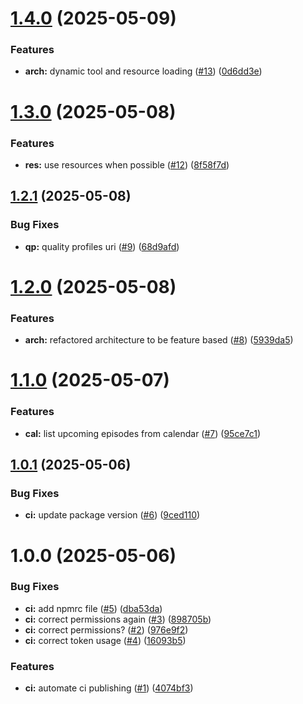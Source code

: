 # [1.4.0](https://github.com/jbydeley/sonarr-mcp/compare/v1.3.0...v1.4.0) (2025-05-09)


### Features

* **arch:** dynamic tool and resource loading ([#13](https://github.com/jbydeley/sonarr-mcp/issues/13)) ([0d6dd3e](https://github.com/jbydeley/sonarr-mcp/commit/0d6dd3ec716cd49d291f8c88117f63d1f3f3edf2))

# [1.3.0](https://github.com/jbydeley/sonarr-mcp/compare/v1.2.1...v1.3.0) (2025-05-08)


### Features

* **res:** use resources when possible ([#12](https://github.com/jbydeley/sonarr-mcp/issues/12)) ([8f58f7d](https://github.com/jbydeley/sonarr-mcp/commit/8f58f7dfd523e650f7a177768e1b65f1692062df))

## [1.2.1](https://github.com/jbydeley/sonarr-mcp/compare/v1.2.0...v1.2.1) (2025-05-08)


### Bug Fixes

* **qp:** quality profiles uri ([#9](https://github.com/jbydeley/sonarr-mcp/issues/9)) ([68d9afd](https://github.com/jbydeley/sonarr-mcp/commit/68d9afd5f7f69ba126eefa08f0609dcfe2a07929))

# [1.2.0](https://github.com/jbydeley/sonarr-mcp/compare/v1.1.0...v1.2.0) (2025-05-08)


### Features

* **arch:** refactored architecture to be feature based ([#8](https://github.com/jbydeley/sonarr-mcp/issues/8)) ([5939da5](https://github.com/jbydeley/sonarr-mcp/commit/5939da51de935a7660b381b4d9acd8f458129900))

# [1.1.0](https://github.com/jbydeley/sonarr-mcp/compare/v1.0.1...v1.1.0) (2025-05-07)


### Features

* **cal:** list upcoming episodes from calendar ([#7](https://github.com/jbydeley/sonarr-mcp/issues/7)) ([95ce7c1](https://github.com/jbydeley/sonarr-mcp/commit/95ce7c15f23485deffe3ea98d0cec6a0183613f2))

## [1.0.1](https://github.com/jbydeley/sonarr-mcp/compare/v1.0.0...v1.0.1) (2025-05-06)


### Bug Fixes

* **ci:** update package version ([#6](https://github.com/jbydeley/sonarr-mcp/issues/6)) ([9ced110](https://github.com/jbydeley/sonarr-mcp/commit/9ced110fae3d3c5d18fb1ebf3ed81997feb96c30))

# 1.0.0 (2025-05-06)


### Bug Fixes

* **ci:** add npmrc file ([#5](https://github.com/jbydeley/sonarr-mcp/issues/5)) ([dba53da](https://github.com/jbydeley/sonarr-mcp/commit/dba53da88db06cfd9cf8eb8957df8d5bc850d4f3))
* **ci:** correct permissions again ([#3](https://github.com/jbydeley/sonarr-mcp/issues/3)) ([898705b](https://github.com/jbydeley/sonarr-mcp/commit/898705bc89f97c91486f127288f8894ad9be1af1))
* **ci:** correct permissions? ([#2](https://github.com/jbydeley/sonarr-mcp/issues/2)) ([976e9f2](https://github.com/jbydeley/sonarr-mcp/commit/976e9f2a8b7654d4df3a608fa89a72600eef1139))
* **ci:** correct token usage ([#4](https://github.com/jbydeley/sonarr-mcp/issues/4)) ([16093b5](https://github.com/jbydeley/sonarr-mcp/commit/16093b54b35564000a3ee980b30ab230280ac4d5))


### Features

* **ci:** automate ci publishing ([#1](https://github.com/jbydeley/sonarr-mcp/issues/1)) ([4074bf3](https://github.com/jbydeley/sonarr-mcp/commit/4074bf37c2a978a706c40609d5946fb1c33ffa59))
